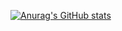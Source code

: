 [![Anurag's GitHub stats](https://github-readme-stats.vercel.app/api?username=SoldOut200114&show_icons=true&theme=radical)](https://github.com/anuraghazra/github-readme-stats)
